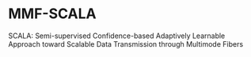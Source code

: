 # MMF-SCALA
SCALA: Semi-supervised Confidence-based Adaptively Learnable Approach toward Scalable Data Transmission through Multimode Fibers
